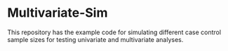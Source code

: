 # Multivariate-Sim
This repository has the example code for simulating different case control sample sizes for testing univariate and multivariate analyses. 
